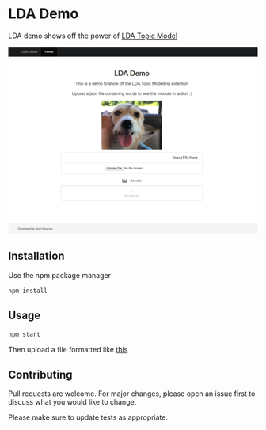 # LDA Demo

LDA demo shows off the power of [LDA Topic Model](https://github.com/seanmowz/lda-topic-model)

![screenshot](demo.png)

## Installation

Use the npm package manager

```bash
npm install
```

## Usage

```bash
npm start

```

Then upload a file formatted like [this](https://github.com/seanmowz/lda-topic-model/blob/master/testInput.json)

## Contributing
Pull requests are welcome. For major changes, please open an issue first to discuss what you would like to change.

Please make sure to update tests as appropriate.

